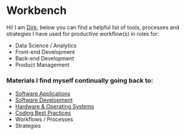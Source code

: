 # Workbench

Hi! I am [Dirk](https://www.linkedin.com/in/dirkjbosman/), below you can find a helpful list of tools, processes and strategies I have used for productive workflow(s) in roles for:
- Data Science / Analytics
- Front-end Development
- Back-end Development
- Product Management

### Materials I find myself continually going back to:
- [Software Applications](https://github.com/dirkbosman/workbench/blob/master/software-applications.md)
- [Software Development](https://github.com/dirkbosman/workbench/blob/master/software-development.md)
- [Hardware & Operating Systems](https://github.com/dirkbosman/workbench/blob/master/hardware.md)
- [Coding Best Practices](https://github.com/dirkbosman/workbench/blob/master/coding-best-practices.md)
- Workflows / Processes
- Strategies




